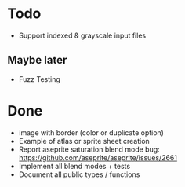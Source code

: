 # Todo

- Support indexed & grayscale input files

## Maybe later

- Fuzz Testing

# Done

- image with border (color or duplicate option)
- Example of atlas or sprite sheet creation
- Report aseprite saturation blend mode bug: https://github.com/aseprite/aseprite/issues/2661
- Implement all blend modes + tests
- Document all public types / functions
